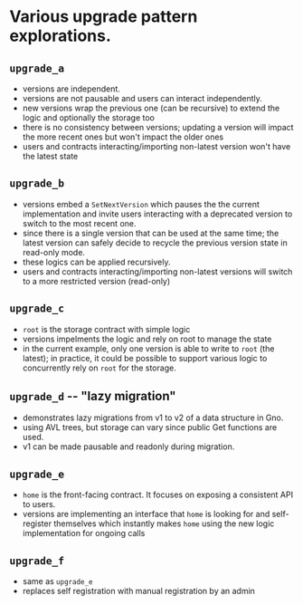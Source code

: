 # Various upgrade pattern explorations.

## `upgrade_a`

- versions are independent.
- versions are not pausable and users can interact independently.
- new versions wrap the previous one (can be recursive) to extend the logic and optionally the storage too
- there is no consistency between versions; updating a version will impact the more recent ones but won't impact the older ones
- users and contracts interacting/importing non-latest version won't have the latest state

## `upgrade_b`

- versions embed a `SetNextVersion` which pauses the the current implementation and invite users interacting with a deprecated version to switch to the most recent one.
- since there is a single version that can be used at the same time; the latest version can safely decide to recycle the previous version state in read-only mode.
- these logics can be applied recursively.
- users and contracts interacting/importing non-latest versions will switch to a more restricted version (read-only)

## `upgrade_c`

- `root` is the storage contract with simple logic
- versions impelments the logic and rely on root to manage the state
- in the current example, only one version is able to write to `root` (the latest); in practice, it could be possible to support various logic to concurrently rely on `root` for the storage.

## `upgrade_d` -- "lazy migration"

- demonstrates lazy migrations from v1 to v2 of a data structure in Gno.
- using AVL trees, but storage can vary since public Get functions are used.
- v1 can be made pausable and readonly during migration.

## `upgrade_e`

- `home` is the front-facing contract. It focuses on exposing a consistent API to users.
- versions are implementing an interface that `home` is looking for and self-register themselves which instantly makes `home` using the new logic implementation for ongoing calls

## `upgrade_f`

- same as `upgrade_e`
- replaces self registration with manual registration by an admin
